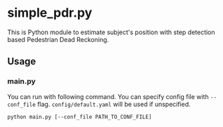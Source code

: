 # simple_pdr.py
This is Python module to estimate subject's position with step detection based Pedestrian Dead Reckoning.

## Usage
### main.py
You can run with following command.
You can specify config file with `--conf_file` flag.
`config/default.yaml` will be used if unspecified.
```sh
python main.py [--conf_file PATH_TO_CONF_FILE]
```
